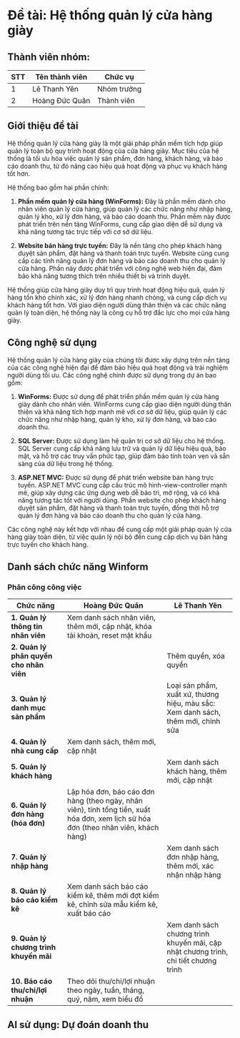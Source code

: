 # Đề tài: Hệ thống quản lý cửa hàng giày

## Thành viên nhóm:
| STT | Tên thành viên   | Chức vụ      |
|-----|------------------|--------------|
| 1   | Lê Thanh Yên     | Nhóm trưởng  |
| 2   | Hoàng Đức Quân   | Thành viên   |

## Giới thiệu đề tài

Hệ thống quản lý cửa hàng giày là một giải pháp phần mềm tích hợp giúp quản lý toàn bộ quy trình hoạt động của cửa hàng giày. Mục tiêu của hệ thống là tối ưu hóa việc quản lý sản phẩm, đơn hàng, khách hàng, và báo cáo doanh thu, từ đó nâng cao hiệu quả hoạt động và phục vụ khách hàng tốt hơn.

Hệ thống bao gồm hai phần chính:

1. **Phần mềm quản lý cửa hàng (WinForms):** Đây là phần mềm dành cho nhân viên quản lý cửa hàng, giúp quản lý các chức năng như nhập hàng, quản lý kho, xử lý đơn hàng, và báo cáo doanh thu. Phần mềm này được phát triển trên nền tảng WinForms, cung cấp giao diện dễ sử dụng và khả năng tương tác trực tiếp với cơ sở dữ liệu.

2. **Website bán hàng trực tuyến:** Đây là nền tảng cho phép khách hàng duyệt sản phẩm, đặt hàng và thanh toán trực tuyến. Website cũng cung cấp các tính năng quản lý đơn hàng và báo cáo doanh thu cho quản lý cửa hàng. Phần này được phát triển với công nghệ web hiện đại, đảm bảo khả năng tương thích trên nhiều thiết bị và trình duyệt.

Hệ thống giúp cửa hàng giày duy trì quy trình hoạt động hiệu quả, quản lý hàng tồn kho chính xác, xử lý đơn hàng nhanh chóng, và cung cấp dịch vụ khách hàng tốt hơn. Với giao diện người dùng thân thiện và các chức năng quản lý toàn diện, hệ thống này là công cụ hỗ trợ đắc lực cho mọi cửa hàng giày.


## Công nghệ sử dụng

Hệ thống quản lý cửa hàng giày của chúng tôi được xây dựng trên nền tảng của các công nghệ hiện đại để đảm bảo hiệu quả hoạt động và trải nghiệm người dùng tối ưu. Các công nghệ chính được sử dụng trong dự án bao gồm:

1. **WinForms:** Được sử dụng để phát triển phần mềm quản lý cửa hàng giày dành cho nhân viên. WinForms cung cấp giao diện người dùng thân thiện và khả năng tích hợp mạnh mẽ với cơ sở dữ liệu, giúp quản lý các chức năng như nhập hàng, quản lý kho, xử lý đơn hàng, và báo cáo doanh thu.

2. **SQL Server:** Được sử dụng làm hệ quản trị cơ sở dữ liệu cho hệ thống. SQL Server cung cấp khả năng lưu trữ và quản lý dữ liệu hiệu quả, bảo mật, và hỗ trợ các truy vấn phức tạp, giúp đảm bảo tính toàn vẹn và sẵn sàng của dữ liệu trong hệ thống.

3. **ASP.NET MVC:** Được sử dụng để phát triển website bán hàng trực tuyến. ASP.NET MVC cung cấp cấu trúc mô hình-view-controller mạnh mẽ, giúp xây dựng các ứng dụng web dễ bảo trì, mở rộng, và có khả năng tương tác tốt với người dùng. Phần website cho phép khách hàng duyệt sản phẩm, đặt hàng và thanh toán trực tuyến, đồng thời hỗ trợ quản lý đơn hàng và báo cáo doanh thu cho quản lý cửa hàng.

Các công nghệ này kết hợp với nhau để cung cấp một giải pháp quản lý cửa hàng giày toàn diện, từ việc quản lý nội bộ đến cung cấp dịch vụ bán hàng trực tuyến cho khách hàng.


## Danh sách chức năng Winform

### Phân công công việc

| **Chức năng**                                    | **Hoàng Đức Quân**                               | **Lê Thanh Yên**                                |
|--------------------------------------------------|--------------------------------------------------|------------------------------------------------|
| **1. Quản lý thông tin nhân viên**               | Xem danh sách nhân viên, thêm mới, cập nhật, khóa tài khoản, reset mật khẩu |                                                |
| **2. Quản lý phân quyền cho nhân viên**          |                                                  | Thêm quyền, xóa quyền                          |
| **3. Quản lý danh mục sản phẩm**                 |                                                  | Loại sản phẩm, xuất xứ, thương hiệu, màu sắc: Xem danh sách, thêm mới, chỉnh sửa |
| **4. Quản lý nhà cung cấp**                      | Xem danh sách, thêm mới, cập nhật                |                                                |
| **5. Quản lý khách hàng**                        |                                                  | Xem danh sách khách hàng, thêm mới, cập nhật    |
| **6. Quản lý đơn hàng (hóa đơn)**                | Lập hóa đơn, báo cáo đơn hàng (theo ngày, nhân viên), tính tổng tiền, xuất hóa đơn, xem lịch sử hóa đơn (theo nhân viên, khách hàng) |                                                |
| **7. Quản lý nhập hàng**                         |                                                  | Xem danh sách đơn nhập hàng, thêm mới, xác nhận nhập hàng |
| **8. Quản lý báo cáo kiểm kê**                   | Xem danh sách báo cáo kiểm kê, thêm mới đợt kiểm kê, chỉnh sửa mẫu kiểm kê, xuất báo cáo |                                                |
| **9. Quản lý chương trình khuyến mãi**           |                                                  | Xem danh sách chương trình khuyến mãi, cập nhật chương trình, chi tiết chương trình |
| **10. Báo cáo thu/chi/lợi nhuận**                | Theo dõi thu/chi/lợi nhuận theo ngày, tuần, tháng, quý, năm, xem biểu đồ |                                                |

## AI sử dụng: Dự đoán doanh thu
